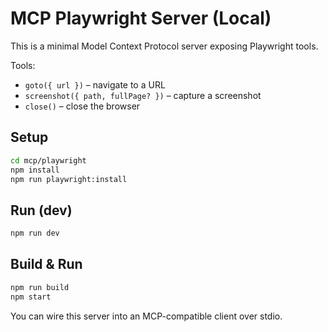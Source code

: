 # MCP Playwright Server (Local)

This is a minimal Model Context Protocol server exposing Playwright tools.

Tools:
- `goto({ url })` – navigate to a URL
- `screenshot({ path, fullPage? })` – capture a screenshot
- `close()` – close the browser

## Setup

```bash
cd mcp/playwright
npm install
npm run playwright:install
```

## Run (dev)
```bash
npm run dev
```

## Build & Run
```bash
npm run build
npm start
```

You can wire this server into an MCP-compatible client over stdio.